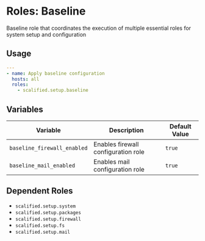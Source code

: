 # Roles: Baseline

Baseline role that coordinates the execution of multiple essential roles for system setup and configuration

## Usage

```yaml
---
- name: Apply baseline configuration
  hosts: all
  roles:
    - scalified.setup.baseline
```

## Variables

| Variable                    | Description                         | Default Value |
|-----------------------------|-------------------------------------|---------------|
| `baseline_firewall_enabled` | Enables firewall configuration role | `true`        |
| `baseline_mail_enabled`     | Enables mail configuration role     | `true`        |

## Dependent Roles

- `scalified.setup.system`
- `scalified.setup.packages`
- `scalified.setup.firewall`
- `scalified.setup.fs`
- `scalified.setup.mail`
